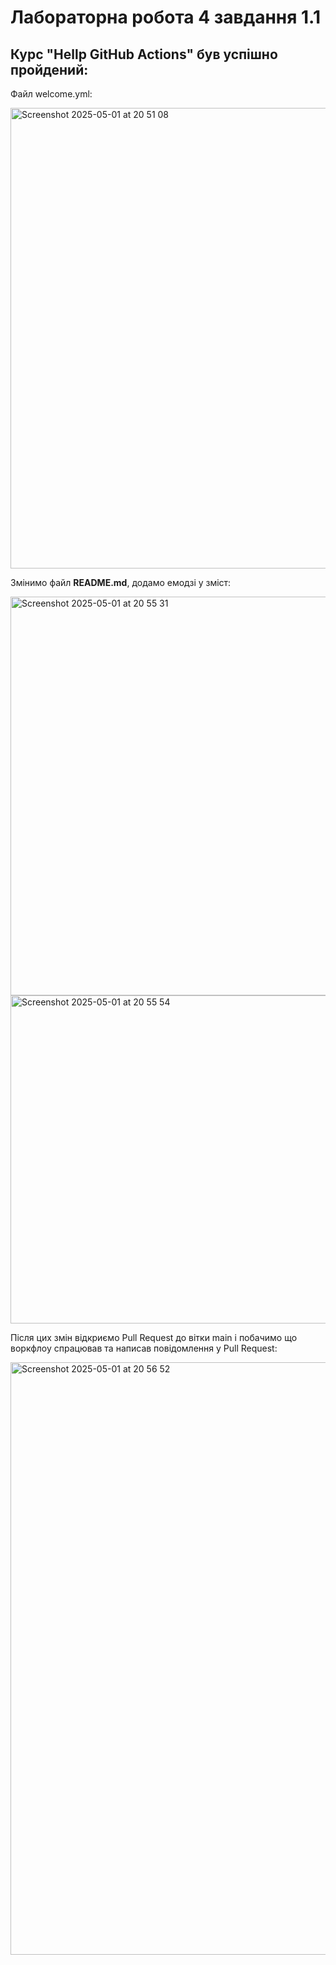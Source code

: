 # Лабораторна робота 4 завдання 1.1

## Курс "Hellp GitHub Actions" був успішно пройдений:

Файл welcome.yml:

<img width="737" alt="Screenshot 2025-05-01 at 20 51 08" src="https://github.com/user-attachments/assets/2a62c70b-25be-4df8-829a-21b640baecf9" />

Змінимо файл **README.md**, додамо емодзі у зміст:

<img width="638" alt="Screenshot 2025-05-01 at 20 55 31" src="https://github.com/user-attachments/assets/8c74a7d1-c06b-4de3-8730-e375edbd4bd1" />
<img width="525" alt="Screenshot 2025-05-01 at 20 55 54" src="https://github.com/user-attachments/assets/41acd0c0-8e48-4d9e-ba38-2fb666fb00e4" />

Після цих змін відкриємо Pull Request до вітки main і побачимо що воркфлоу спрацював та написав повідомлення у Pull Request:

<img width="948" alt="Screenshot 2025-05-01 at 20 56 52" src="https://github.com/user-attachments/assets/f9002e2d-807f-4f3f-9712-0ed94070e369" />
